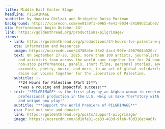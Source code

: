 ```yaml
---
title: Middle East Center Stage
headline: PILGRIMAGE
subtitle: by Humaira Ghilzai and Bridgette Dutta Portman
background: https://ucarecdn.com/ee01a9f1-0965-4e41-9034-24109d21abe5/
cta: Performances begin October 24!
link: https://goldenthread.org/productions/pilgrimage/
items:
  - link: https://goldenthread.org/productions/24-hours-for-palestine-part-2/
    cta: Information and Resources
    image: https://ucarecdn.com/44788a6e-33e2-4ac4-99fe-4987904a520c/
    text: O﻿n September 27-28, 2025, more than 100 artists, journalists, scholars,
      and activists from across the world came together for for 24 hours of
      non-stop performances, panels, short films, personal stories, eye witness
      accounts, poetry, music, and more, in an act of global solidarity, as we
      raise our voices together for the liberation of Palestine.
    subtitle: |-
      **2﻿4 Hours for Palestine (Part 2)**\
      **w﻿as a rousing and impactful success!**
  - text: "*PILGRIMAGE* is the first play by an Afghan woman to receive a
      professional production in the U.S. Help us make *her*story with this rare
      and unique new play!"
    subtitle: "**S﻿upport the World Premiere of PILGRIMAGE**"
    cta: Find out more and donate!
    link: https://goldenthread.org/posts/support-pilgrimage/
    image: https://ucarecdn.com/6d10fe01-ca33-483d-9feb-f8d316ec4a6f/
---
```

